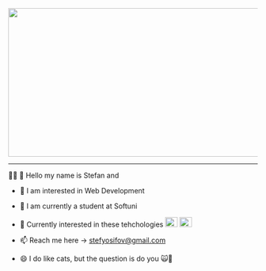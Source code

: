 <div align="center">
  <img src="https://media0.giphy.com/media/r7Y17m4862kdW/giphy.gif?cid=ecf05e479oe59z046v1gvlqhhoqo2ucfiebgxjkaei7d3gde&ep=v1_gifs_search&rid=giphy.gif&ct=g" width="600" height="300"/>
</div>

---

:man_student: :wave: Hello my name is Stefan and

- :wave: I am interested in Web Development

- :telescope: I am currently a student at Softuni
- :memo:  Currently interested in these tehchologies
            <img src="https://cdn.jsdelivr.net/gh/devicons/devicon/icons/dotnetcore/dotnetcore-original.svg" width="25px" height="20" /> 
            <img src="https://cdn.jsdelivr.net/gh/devicons/devicon/icons/react/react-original.svg" width="25px" height="20" />
- 📫 Reach me here -> stefyosifov@gmail.com
- 😄 I do like cats, but the question is do you :scream_cat::knife:

            


          
          

